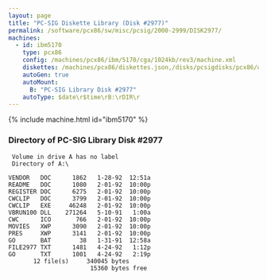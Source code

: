 ```yaml
---
layout: page
title: "PC-SIG Diskette Library (Disk #2977)"
permalink: /software/pcx86/sw/misc/pcsig/2000-2999/DISK2977/
machines:
  - id: ibm5170
    type: pcx86
    config: /machines/pcx86/ibm/5170/cga/1024kb/rev3/machine.xml
    diskettes: /machines/pcx86/diskettes.json,/disks/pcsigdisks/pcx86/diskettes.json
    autoGen: true
    autoMount:
      B: "PC-SIG Library Disk #2977"
    autoType: $date\r$time\rB:\rDIR\r
---
```


{% include machine.html id="ibm5170" %}

### Directory of PC-SIG Library Disk #2977

     Volume in drive A has no label
     Directory of A:\

    VENDOR   DOC      1862   1-28-92  12:51a
    README   DOC      1080   2-01-92  10:00p
    REGISTER DOC      6275   2-01-92  10:00p
    CWCLIP   DOC      3799   2-01-92  10:00p
    CWCLIP   EXE     46248   2-01-92  10:00p
    VBRUN100 DLL    271264   5-10-91   1:00a
    CWC      ICO       766   2-01-92  10:00p
    MOVIES   XWP      3090   2-01-92  10:00p
    PRES     XWP      3141   2-01-92  10:00p
    GO       BAT        38   1-31-91  12:58a
    FILE2977 TXT      1481   4-24-92   1:12p
    GO       TXT      1001   4-24-92   2:19p
           12 file(s)     340045 bytes
                           15360 bytes free
